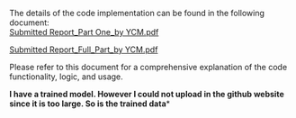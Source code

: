 The details of the code implementation can be found in the following document:  
[Submitted Report_Part One_by YCM.pdf](https://github.com/Ycm-The-Great/Code-for-the-project/blob/main/Submitted%20Report_Part%20One_by%20YCM.pdf)

[Submitted Report_Full_Part_by YCM.pdf](https://github.com/Ycm-The-Great/Code-for-the-project/blob/main/Submitted%20Report_Full_Part_by%20YCM.pdf)

Please refer to this document for a comprehensive explanation of the code functionality, logic, and usage.

**I have a trained model. However I could not upload in the github website since it is too large. So is the trained data*** 

